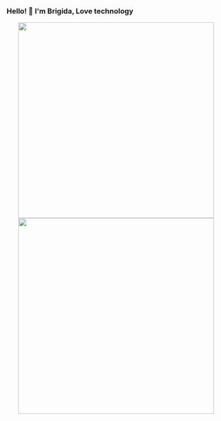 ### Hello! 👋 I'm Brigida, Love technology

<!--
I LOVE ABOUT BUILDING DISTRIBUTED APPLICATIONS
GIT STATUS
-->
<p align="center">
  <a href="https://github.com/BrigidaFunny">
  <img height="right" width="450em" 
       src="https://github-readme-stats.vercel.app/api?username=BrigidaFunny&show_icons=true&theme=dracula&include_all_commits=true&count_private=true"/>
  <img height="left" width="450em" 
       src="https://github-readme-stats.vercel.app/api/top-langs/?username=BrigidaFunny&layout=compact&langs_count=7&theme=dracula"/>
   
   </p>




<!--
**BrigidaFunny/BrigidaFunny** is a ✨ _special_ ✨ repository because its `README.md` (this file) appears on your GitHub profile.

Here are some ideas to get you started:

- 🔭 I’m currently working on ...
- 🌱 I’m currently learning ...
- 👯 I’m looking to collaborate on ...
- 🤔 I’m looking for help with ...
- 💬 Ask me about ...
- 📫 How to reach me: ...
- 😄 Pronouns: ...
- ⚡ Fun fact: ...
-->
